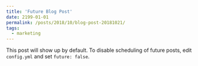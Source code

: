 ```yaml
---
title: 'Future Blog Post'
date: 2199-01-01
permalink: /posts/2018/10/blog-post-20181021/
tags:
  - marketing
---
```


This post will show up by default. To disable scheduling of future posts, edit `config.yml` and set `future: false`. 
